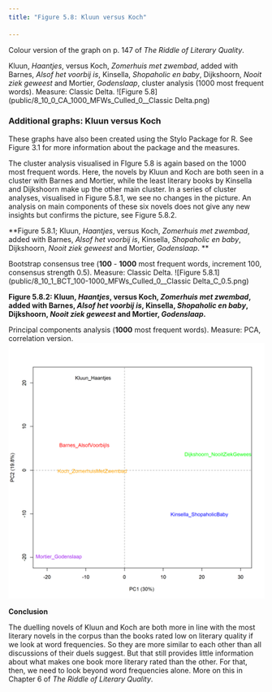 ```yaml
---
title: "Figure 5.8: Kluun versus Koch"

---
```


Colour version of the graph on p. 147 of *The Riddle of Literary Quality*.

Kluun, *Haantjes*, versus Koch, *Zomerhuis met zwembad*, added with Barnes, *Alsof het voorbij is*, Kinsella, *Shopaholic en baby*, Dijkshoorn, *Nooit ziek geweest* and Mortier, *Godenslaap*, cluster analysis (1000 most frequent words). Measure: Classic Delta.
![Figure 5.8](public/8_10_0_CA_1000_MFWs_Culled_0__Classic Delta.png)

### **Additional graphs: Kluun versus Koch**

These graphs have also been created using the Stylo Package for R. See Figure 3.1 for more information about the package and the measures.

The cluster analysis visualised in FIgure 5.8 is again based on the 1000 most frequent words. Here, the novels by Kluun and Koch are both seen in a cluster with Barnes and Mortier, while the least literary books by Kinsella and Dijkshoorn make up the other main cluster. In a series of cluster analyses, visualised in Figure 5.8.1, we see no changes in the picture. An analysis on main components of these six novels does not give any new insights but confirms the picture, see Figure 5.8.2.

**Figure 5.8.1; Kluun, *Haantjes*, versus Koch, *Zomerhuis met zwembad*, added with Barnes, *Alsof het voorbij is*, Kinsella, *Shopaholic en baby*, Dijkshoorn, *Nooit ziek geweest* and Mortier, *Godenslaap*. **

Bootstrap consensus tree (**100** - **1000** most frequent words, increment 100, consensus strength 0.5). Measure: Classic Delta.
![Figure 5.8.1](public/8_10_1_BCT_100-1000_MFWs_Culled_0__Classic Delta_C_0.5.png)

**Figure 5.8.2: Kluun, *Haantjes*, versus Koch, *Zomerhuis met zwembad*, added with Barnes, *Alsof het voorbij is*, Kinsella, *Shopaholic en baby*, Dijkshoorn, *Nooit ziek geweest* and Mortier, *Godenslaap*.**

Principal components analysis (**1000** most frequent words). Measure: PCA, correlation version.
![Figure 5.8.2](public/8_10_2_PCA_1000_MFWs_Culled_0__PCA__corr.png)

**Conclusion**

The duelling novels of Kluun and Koch are both more in line with the most literary novels in the corpus than the books rated low on literary quality if we look at word frequencies. So they are more similar to each other than all discussions of their duels suggest. But that still provides little information about what makes one book more literary rated than the other. For that, then, we need to look beyond word frequencies alone. More on this in Chapter 6 of *The Riddle of Literary Quality*.

